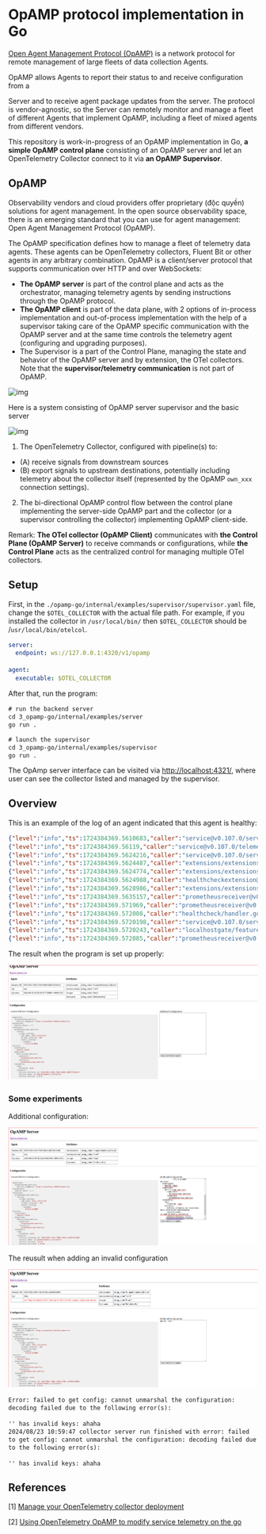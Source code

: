 # OpAMP protocol implementation in Go

[Open Agent Management Protocol (OpAMP)](https://github.com/open-telemetry/opamp-spec)
is a network protocol for remote management of large fleets of data collection Agents.

OpAMP allows Agents to report their status to and receive configuration from a

Server and to receive agent package updates from the server.
The protocol is vendor-agnostic, so the Server can remotely monitor and manage a fleet of different Agents that implement OpAMP, including a fleet of
mixed agents from different vendors.

This repository is work-in-progress of an OpAMP implementation in Go, **a simple OpAMP control plane** consisting of an OpAMP server and let an OpenTelemetry Collector connect to it via **an OpAMP Supervisor**.

## OpAMP
Observability vendors and cloud providers offer proprietary (độc quyền) solutions for agent management. In the open source observability space, there is an emerging standard that you can use for agent management: Open Agent Management Protocol (OpAMP).

The OpAMP specification defines how to manage a fleet of telemetry data agents. These agents can be OpenTelemetry collectors, Fluent Bit or other agents in any arbitrary combination.
OpAMP is a client/server protocol that supports communication over HTTP and over WebSockets:

* **The OpAMP server** is part of the control plane and acts as the orchestrator, managing telemetry agents by sending instructions through the OpAMP protocol.
* **The OpAMP client** is part of the data plane, with 2 options of in-process implementation and out-of-process implementation with the help of a supervisor taking care of the OpAMP specific communication with the OpAMP server and at the same time controls the telemetry agent (configuring and upgrading purposes). 
* The Supervisor is a part of the Control Plane, managing the state and behavior of the OpAMP server and by extension, the OTel collectors. Note that the **supervisor/telemetry communication** is not part of OpAMP.

![img](https://opentelemetry.io/docs/collector/img/opamp.svg)

Here is a system consisting of OpAMP server supervisor and the basic server

![img](https://opentelemetry.io/blog/2022/opamp/opamp-server-supervisor-agent-relations.png)

1. The OpenTelemetry Collector, configured with pipeline(s) to:
* (A) receive signals from downstream sources
* (B) export signals to upstream destinations, potentially including telemetry about the collector itself (represented by the OpAMP `own_xxx` connection settings).
2. The bi-directional OpAMP control flow between the control plane implementing the server-side OpAMP part and the collector (or a supervisor controlling the collector) implementing OpAMP client-side.

Remark: **The OTel collector (OpAMP Client)** communicates with **the Control Plane (OpAMP Server)** to receive commands or configurations, while **the Control Plane** acts as the centralized control for managing multiple OTel collectors.

## Setup
First, in the `./opamp-go/internal/examples/supervisor/supervisor.yaml` file, change the `$OTEL_COLLECTOR` with the actual file path. For example, if you installed the collector in `/usr/local/bin/` then `$OTEL_COLLECTOR` should be /`usr/local/bin/otelcol`.

```yaml
server:
  endpoint: ws://127.0.0.1:4320/v1/opamp

agent:
  executable: $OTEL_COLLECTOR
```

After that, run the program: 
```shell
# run the backend server
cd 3_opamp-go/internal/examples/server
go run .
```

```shell
# launch the supervisor
cd 3_opamp-go/internal/examples/supervisor
go run .
```

The OpAmp server interface can be visited via [http://localhost:4321/](http://localhost:4321/), where user can see the collector listed and managed by the supervisor.

## Overview

This is an example of the log of an agent indicated that this agent is healthy:
```json
{"level":"info","ts":1724384369.5610683,"caller":"service@v0.107.0/service.go:116","msg":"Setting up own telemetry..."}
{"level":"info","ts":1724384369.56119,"caller":"service@v0.107.0/telemetry.go:96","msg":"Serving metrics","address":":8888","metrics level":"Normal"}
{"level":"info","ts":1724384369.5624216,"caller":"service@v0.107.0/service.go:195","msg":"Starting otelcol...","Version":"0.107.0","NumCPU":12}
{"level":"info","ts":1724384369.5624487,"caller":"extensions/extensions.go:36","msg":"Starting extensions..."}
{"level":"info","ts":1724384369.5624774,"caller":"extensions/extensions.go:39","msg":"Extension is starting...","kind":"extension","name":"health_check"}
{"level":"info","ts":1724384369.5624988,"caller":"healthcheckextension@v0.107.0/healthcheckextension.go:32","msg":"Starting health_check extension","kind":"extension","name":"health_check","config":{"Endpoint":"localhost:13133","TLSSetting":null,"CORS":null,"Auth":null,"MaxRequestBodySize":0,"IncludeMetadata":false,"ResponseHeaders":null,"CompressionAlgorithms":null,"ReadTimeout":0,"ReadHeaderTimeout":0,"WriteTimeout":0,"IdleTimeout":0,"Path":"/","ResponseBody":null,"CheckCollectorPipeline":{"Enabled":false,"Interval":"5m","ExporterFailureThreshold":5}}}
{"level":"info","ts":1724384369.5628986,"caller":"extensions/extensions.go:56","msg":"Extension started.","kind":"extension","name":"health_check"}
{"level":"info","ts":1724384369.5635157,"caller":"prometheusreceiver@v0.107.0/metrics_receiver.go:307","msg":"Starting discovery manager","kind":"receiver","name":"prometheus/own_metrics","data_type":"metrics"}
{"level":"info","ts":1724384369.571969,"caller":"prometheusreceiver@v0.107.0/metrics_receiver.go:285","msg":"Scrape job added","kind":"receiver","name":"prometheus/own_metrics","data_type":"metrics","jobName":"otel-collector"}
{"level":"info","ts":1724384369.572008,"caller":"healthcheck/handler.go:132","msg":"Health Check state change","kind":"extension","name":"health_check","status":"ready"}
{"level":"info","ts":1724384369.5720198,"caller":"service@v0.107.0/service.go:221","msg":"Everything is ready. Begin running and processing data."}
{"level":"info","ts":1724384369.5720243,"caller":"localhostgate/featuregate.go:63","msg":"The default endpoints for all servers in components have changed to use localhost instead of 0.0.0.0. Disable the feature gate to temporarily revert to the previous default.","feature gate ID":"component.UseLocalHostAsDefaultHost"}
{"level":"info","ts":1724384369.572085,"caller":"prometheusreceiver@v0.107.0/metrics_receiver.go:376","msg":"Starting scrape manager","kind":"receiver","name":"prometheus/own_metrics","data_type":"metrics"}

```
The result when the program is set up properly:

![img](result.png)

### Some experiments

Additional configuration:

![img](result3.png)

The reusult when adding an invalid configuration

![img](result2.png)

```log
Error: failed to get config: cannot unmarshal the configuration: decoding failed due to the following error(s):

'' has invalid keys: ahaha
2024/08/23 10:59:47 collector server run finished with error: failed to get config: cannot unmarshal the configuration: decoding failed due to the following error(s):

'' has invalid keys: ahaha
```


## References
[1] [Manage your OpenTelemetry collector deployment](https://opentelemetry.io/docs/collector/management/)

[2] [Using OpenTelemetry OpAMP to modify service telemetry on the go](https://opentelemetry.io/blog/2022/opamp/)